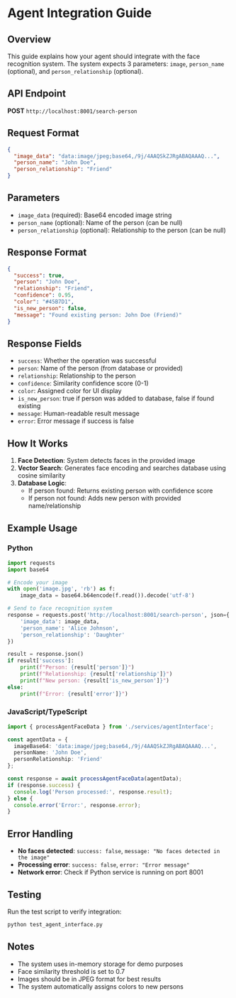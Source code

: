 # Agent Integration Guide

## Overview
This guide explains how your agent should integrate with the face recognition system. The system expects 3 parameters: `image`, `person_name` (optional), and `person_relationship` (optional).

## API Endpoint
**POST** `http://localhost:8001/search-person`

## Request Format
```json
{
  "image_data": "data:image/jpeg;base64,/9j/4AAQSkZJRgABAQAAAQ...",
  "person_name": "John Doe",
  "person_relationship": "Friend"
}
```

## Parameters
- `image_data` (required): Base64 encoded image string
- `person_name` (optional): Name of the person (can be null)
- `person_relationship` (optional): Relationship to the person (can be null)

## Response Format
```json
{
  "success": true,
  "person": "John Doe",
  "relationship": "Friend", 
  "confidence": 0.95,
  "color": "#45B7D1",
  "is_new_person": false,
  "message": "Found existing person: John Doe (Friend)"
}
```

## Response Fields
- `success`: Whether the operation was successful
- `person`: Name of the person (from database or provided)
- `relationship`: Relationship to the person
- `confidence`: Similarity confidence score (0-1)
- `color`: Assigned color for UI display
- `is_new_person`: true if person was added to database, false if found existing
- `message`: Human-readable result message
- `error`: Error message if success is false

## How It Works
1. **Face Detection**: System detects faces in the provided image
2. **Vector Search**: Generates face encoding and searches database using cosine similarity
3. **Database Logic**:
   - If person found: Returns existing person with confidence score
   - If person not found: Adds new person with provided name/relationship

## Example Usage

### Python
```python
import requests
import base64

# Encode your image
with open('image.jpg', 'rb') as f:
    image_data = base64.b64encode(f.read()).decode('utf-8')

# Send to face recognition system
response = requests.post('http://localhost:8001/search-person', json={
    'image_data': image_data,
    'person_name': 'Alice Johnson',
    'person_relationship': 'Daughter'
})

result = response.json()
if result['success']:
    print(f"Person: {result['person']}")
    print(f"Relationship: {result['relationship']}")
    print(f"New person: {result['is_new_person']}")
else:
    print(f"Error: {result['error']}")
```

### JavaScript/TypeScript
```typescript
import { processAgentFaceData } from './services/agentInterface';

const agentData = {
  imageBase64: 'data:image/jpeg;base64,/9j/4AAQSkZJRgABAQAAAQ...',
  personName: 'John Doe',
  personRelationship: 'Friend'
};

const response = await processAgentFaceData(agentData);
if (response.success) {
  console.log('Person processed:', response.result);
} else {
  console.error('Error:', response.error);
}
```

## Error Handling
- **No faces detected**: `success: false`, `message: "No faces detected in the image"`
- **Processing error**: `success: false`, `error: "Error message"`
- **Network error**: Check if Python service is running on port 8001

## Testing
Run the test script to verify integration:
```bash
python test_agent_interface.py
```

## Notes
- The system uses in-memory storage for demo purposes
- Face similarity threshold is set to 0.7
- Images should be in JPEG format for best results
- The system automatically assigns colors to new persons
